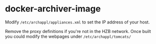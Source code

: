 # docker-archiver-image

Modify ```/etc/archappl/appliances.xml``` to set the IP address of your host.

Remove the proxy definitions if you're not in the HZB network. Once built you could modify the webpages under ```/etc/archappl/tomcats/```
